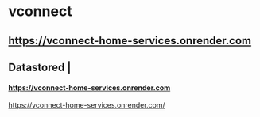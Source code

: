 # vconnect


## https://vconnect-home-services.onrender.com


## Datastored |

#### https://vconnect-home-services.onrender.com


https://vconnect-home-services.onrender.com/